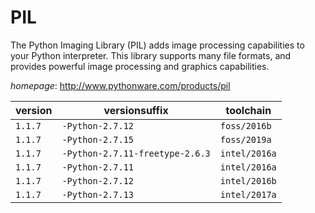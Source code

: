 # PIL

The Python Imaging Library (PIL) adds image processing capabilities to your Python interpreter.  This library supports many file formats, and provides powerful image processing and graphics capabilities.

*homepage*: <http://www.pythonware.com/products/pil>

version | versionsuffix | toolchain
--------|---------------|----------
``1.1.7`` | ``-Python-2.7.12`` | ``foss/2016b``
``1.1.7`` | ``-Python-2.7.15`` | ``foss/2019a``
``1.1.7`` | ``-Python-2.7.11-freetype-2.6.3`` | ``intel/2016a``
``1.1.7`` | ``-Python-2.7.11`` | ``intel/2016a``
``1.1.7`` | ``-Python-2.7.12`` | ``intel/2016b``
``1.1.7`` | ``-Python-2.7.13`` | ``intel/2017a``

